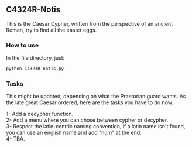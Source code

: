 ## C4324R-Notis
This is the Caesar Cypher, written from the perspective of an ancient Roman, try to find all the easter eggs.

### How to use

In the file directory, just:
``` bash
python C4323R-notis.py
```

### Tasks
This might be updated, depending on what the Praetorian guard wants.
As the late great Caesar ordered, here are the tasks you have to do now.


1- Add a decypher function.  
2- Add a menu where you can chose between cypher or decypher.  
3- Respect the latin-centric naming convention, if a latin name isn't found, you can use 
an english name and add "num" at the end.  
4- TBA.  

